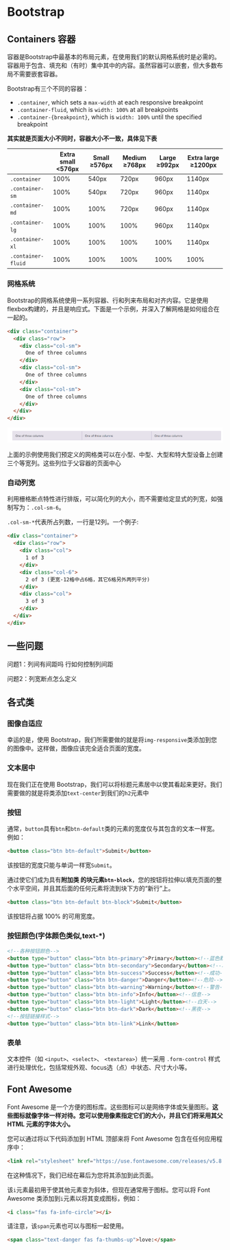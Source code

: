 # Bootstrap

## Containers 容器

容器是Bootstrap中最基本的布局元素，在使用我们的默认网格系统时是必需的。容器用于包含、填充和（有时）集中其中的内容。虽然容器可以嵌套，但大多数布局不需要嵌套容器。

Bootstrap有三个不同的容器：

- `.container`, which sets a `max-width` at each responsive breakpoint
- `.container-fluid`, which is `width: 100%` at all breakpoints
- `.container-{breakpoint}`, which is `width: 100%` until the specified breakpoint

**其实就是页面大小不同时，容器大小不一致，具体见下表**

|                    | Extra small <576px | Small ≥576px | Medium ≥768px | Large ≥992px | Extra large ≥1200px |
| ------------------ | ------------------ | ------------ | ------------- | ------------ | ------------------- |
| `.container`       | 100%               | 540px        | 720px         | 960px        | 1140px              |
| `.container-sm`    | 100%               | 540px        | 720px         | 960px        | 1140px              |
| `.container-md`    | 100%               | 100%         | 720px         | 960px        | 1140px              |
| `.container-lg`    | 100%               | 100%         | 100%          | 960px        | 1140px              |
| `.container-xl`    | 100%               | 100%         | 100%          | 100%         | 1140px              |
| `.container-fluid` | 100%               | 100%         | 100%          | 100%         | 100%                |

###  网格系统

Bootstrap的网格系统使用一系列容器、行和列来布局和对齐内容。它是使用flexbox构建的，并且是响应式。下面是一个示例，并深入了解网格是如何组合在一起的。

```html
<div class="container">
  <div class="row">
    <div class="col-sm">
      One of three columns
    </div>
    <div class="col-sm">
      One of three columns
    </div>
    <div class="col-sm">
      One of three columns
    </div>
  </div>
</div>
```

![boot1](https://raw.githubusercontent.com/balance-hy/typora/master/2023img/202309241228949.PNG)



上面的示例使用我们预定义的网格类可以在小型、中型、大型和特大型设备上创建三个等宽列。这些列位于父容器的页面中心

### 自动列宽

利用栅格断点特性进行排版，可以简化列的大小，而不需要给定显式的列宽，如强制写为：`.col-sm-6`。

`.col-sm-*`代表所占列数，一行是12列。一个例子:

```html
<div class="container">
  <div class="row">
    <div class="col">
      1 of 3
    </div>
    <div class="col-6">
      2 of 3 (更宽-12格中占6格，其它6格另外两列平分)
    </div>
    <div class="col">
      3 of 3
    </div>
  </div>
</div>
```

## 一些问题

问题1：列间有间距吗  行如何控制列间距

问题2：列宽断点怎么定义

## 各式类

### 图像自适应

幸运的是，使用 Bootstrap，我们所需要做的就是将`img-responsive`类添加到您的图像中。这样做，图像应该完全适合页面的宽度。

### 文本居中

现在我们正在使用 Bootstrap，我们可以将标题元素居中以使其看起来更好。我们需要做的就是将类添加`text-center`到我们的`h2`元素中

### 按钮

通常，`button`具有`btn`和`btn-default`类的元素的宽度仅与其包含的文本一样宽。例如：

```html
<button class="btn btn-default">Submit</button>
```

该按钮的宽度只能与单词一样宽`Submit`。

通过使它们成为具有**附加类 的块元素`btn-block`**，您的按钮将拉伸以填充页面的整个水平空间，并且其后面的任何元素将流到块下方的“新行”上。

```html
<button class="btn btn-default btn-block">Submit</button>
```

该按钮将占据 100% 的可用宽度。

### 按钮颜色(字体颜色类似,text-*)

```html
<!--各种按钮颜色-->
<button type="button" class="btn btn-primary">Primary</button><!--蓝色默认-->
<button type="button" class="btn btn-secondary">Secondary</button><!--次选-->
<button type="button" class="btn btn-success">Success</button><!--成功-->
<button type="button" class="btn btn-danger">Danger</button><!--危险-->
<button type="button" class="btn btn-warning">Warning</button><!--警告-->
<button type="button" class="btn btn-info">Info</button><!--信息-->
<button type="button" class="btn btn-light">Light</button><!--白天-->
<button type="button" class="btn btn-dark">Dark</button><!--黑夜-->
<!--按钮链接样式-->
<button type="button" class="btn btn-link">Link</button>
```

### 表单

文本控件（如 `<input>`、`<select>`、 `<textarea>`）统一采用 `.form-control` 样式进行处理优化，包括常规外观、focus选（点）中状态、尺寸大小等。

## Font Awesome

Font Awesome 是一个方便的图标库。这些图标可以是网络字体或矢量图形。**这些图标就像字体一样对待。您可以使用像素指定它们的大小，并且它们将采用其父 HTML 元素的字体大小。**

您可以通过将以下代码添加到 HTML 顶部来将 Font Awesome 包含在任何应用程序中：

```html
<link rel="stylesheet" href="https://use.fontawesome.com/releases/v5.8.1/css/all.css" integrity="sha384-50oBUHEmvpQ+1lW4y57PTFmhCaXp0ML5d60M1M7uH2+nqUivzIebhndOJK28anvf" crossorigin="anonymous">
```

在这种情况下，我们已经在幕后为您将其添加到此页面。

该`i`元素最初用于使其他元素变为斜体，但现在通常用于图标。您可以将 Font Awesome 类添加到`i`元素以将其变成图标，例如：

```html
<i class="fas fa-info-circle"></i>
```

请注意，该`span`元素也可以与图标一起使用。

```html
<span class="text-danger fas fa-thumbs-up">love:</span>
```

